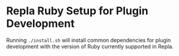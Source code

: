 # Repla Ruby Setup for Plugin Development

Running `./install.sh` will install common dependencies for plugin development with the version of Ruby currently supported in Repla.

